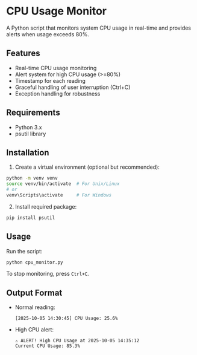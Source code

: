 # CPU Usage Monitor

A Python script that monitors system CPU usage in real-time and provides alerts when usage exceeds 80%.

## Features
- Real-time CPU usage monitoring
- Alert system for high CPU usage (>=80%)
- Timestamp for each reading
- Graceful handling of user interruption (Ctrl+C)
- Exception handling for robustness

## Requirements
- Python 3.x
- psutil library

## Installation
1. Create a virtual environment (optional but recommended):
```bash
python -m venv venv
source venv/bin/activate  # For Unix/Linux
# or
venv\Scripts\activate     # For Windows
```

2. Install required package:
```bash
pip install psutil
```

## Usage
Run the script:
```bash
python cpu_monitor.py
```

To stop monitoring, press `Ctrl+C`.

## Output Format
- Normal reading:
  ```
  [2025-10-05 14:30:45] CPU Usage: 25.6%
  ```
- High CPU alert:
  ```
  ⚠️ ALERT! High CPU Usage at 2025-10-05 14:35:12
  Current CPU Usage: 85.3%
  ```